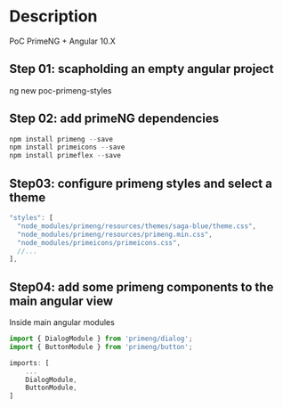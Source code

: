 # Description

PoC PrimeNG + Angular 10.X

## Step 01: scapholding an empty angular project
ng new poc-primeng-styles

## Step 02: add primeNG dependencies
```javascript
npm install primeng --save
npm install primeicons --save
npm install primeflex --save
```

## Step03: configure primeng styles and select a theme
```javascript
"styles": [
  "node_modules/primeng/resources/themes/saga-blue/theme.css",
  "node_modules/primeng/resources/primeng.min.css",
  "node_modules/primeicons/primeicons.css",
  //...
],
```

## Step04: add some primeng components to the main angular view
Inside main angular modules
```javascript
import { DialogModule } from 'primeng/dialog';
import { ButtonModule } from 'primeng/button';

imports: [
    ...
    DialogModule,
    ButtonModule,
]
```